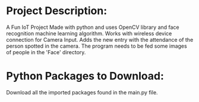 # Project Description:

A Fun IoT Project Made with python and uses OpenCV library and face recognition machine learning algorithm. Works with wireless device connection for Camera Input. Adds the new entry with the attendance of the person spotted in the camera. The program needs to be fed some images of people in the 'Face' directory.

# Python Packages to Download:
Download all the imported packages found in the main.py file.